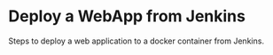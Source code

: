 # Deploy a WebApp from Jenkins

Steps to deploy a web application to a docker container from Jenkins.